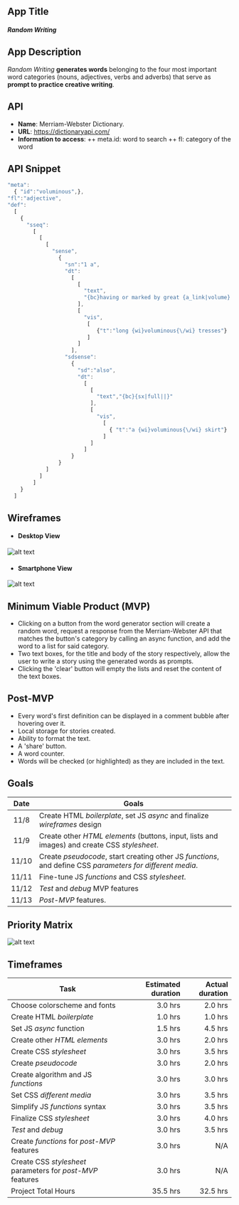 ## App Title

#### _Random Writing_ 


## App Description

_Random Writing_ **generates words** belonging to the four most important word categories (nouns, adjectives, verbs and adverbs) that serve as **prompt to practice creative writing**.


## API

+ **Name**: Merriam-Webster Dictionary. 
+ **URL**: <https://dictionaryapi.com/>
+ **Information to access**: 
++ meta.id: word to search
++ fl: category of the word


## API Snippet

```javascript
"meta": 
  { "id":"voluminous",},
"fl":"adjective",
"def":
  [  
    {
      "sseq":
        [  
          [ 
            [
              "sense",
                {
                  "sn":"1 a",
                  "dt": 
                    [
                      [ 
                        "text", 
                        "{bc}having or marked by great {a_link|volume} or bulk {bc}{sx|large||} "
                      ],
                      [
                        "vis",
                         [
                            {"t":"long {wi}voluminous{\/wi} tresses"}
                         ]
                      ]
                    ],
                  "sdsense":
                    {
                      "sd":"also",
                      "dt":
                        [
                          [
                            "text","{bc}{sx|full||}"
                          ],
                          [
                            "vis",
                              [  
                                { "t":"a {wi}voluminous{\/wi} skirt"}
                              ]
                          ]
                        ]
                    }
                }
            ]
          ]
        ]
    }
  ]
```

## Wireframes

* #### Desktop View

![alt text](images/1-Homepage-Computer-2x.png "Desktop View")

* #### Smartphone View

![alt text](/images/2-Homepage-Smartphones-2x.png "Mobile View")


## Minimum Viable Product (MVP)

+ Clicking on a button from the word generator section will create a random word, request a response from the Merriam-Webster API that matches the button's category by calling an async function, and add the word to a list for said category. 
+ Two text boxes, for the title and body of the story respectively, allow the user to write a story using the generated words as prompts.
+ Clicking the 'clear' button will empty the lists and reset the content of the text boxes. 


## Post-MVP

+ Every word's first definition can be displayed in a comment bubble after hovering over it. 
+ Local storage for stories created.
+ Ability to format the text.
+ A 'share' button.
+ A word counter.
+ Words will be checked (or highlighted) as they are included in the text.


## Goals

| **Date**  | **Goals** |
| :-------: | --------- | 
| 11/8  | Create HTML *boilerplate*, set JS *async* and finalize *wireframes* design |
| 11/9  | Create other *HTML elements* (buttons, input, lists and images) and create CSS *stylesheet*. |
| 11/10 | Create *pseudocode*, start creating other JS *functions*, and define CSS *parameters for different media*. |
| 11/11 | Fine-tune JS *functions* and CSS *stylesheet*. |
| 11/12 | *Test* and *debug* MVP features|
| 11/13 | *Post-MVP* features. | 


## Priority Matrix

![alt text](images/random-writing-matrix.png "Priority Matrix")


## Timeframes

| **Task**  | **Estimated duration** | **Actual duration**| 
| --------- | -------: | ------:|
| Choose colorscheme and fonts | 3.0 hrs | 2.0 hrs |
| Create HTML *boilerplate* | 1.0 hrs | 1.0 hrs |
| Set JS *async* function | 1.5 hrs | 4.5 hrs |
| Create other *HTML elements* | 3.0 hrs | 2.0 hrs |
| Create CSS *stylesheet* | 3.0 hrs | 3.5 hrs |
| Create *pseudocode* | 3.0 hrs | 2.0 hrs |
| Create algorithm and JS *functions* | 3.0 hrs | 3.0 hrs|
| Set CSS *different media* | 3.0 hrs | 3.5 hrs |
| Simplify JS *functions* syntax | 3.0 hrs | 3.5 hrs |
| Finalize CSS *stylesheet* | 3.0 hrs | 4.0 hrs |
| *Test* and *debug* | 3.0 hrs | 3.5 hrs |
| Create *functions* for *post-MVP* features| 3.0 hrs | N/A |
| Create CSS *stylesheet* parameters for *post-MVP* features | 3.0 hrs | N/A |
| Project Total Hours  | 35.5 hrs | 32.5 hrs |